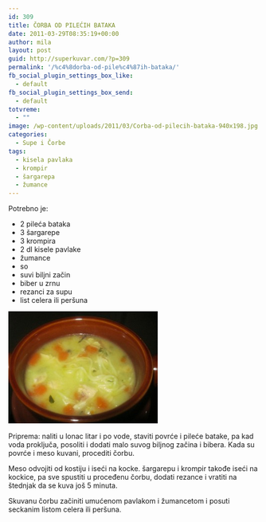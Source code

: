 ```yaml
---
id: 309
title: ČORBA OD PILEĆIH BATAKA
date: 2011-03-29T08:35:19+00:00
author: mila
layout: post
guid: http://superkuvar.com/?p=309
permalink: '/%c4%8dorba-od-pile%c4%87ih-bataka/'
fb_social_plugin_settings_box_like:
  - default
fb_social_plugin_settings_box_send:
  - default
totvreme:
  - ""
image: /wp-content/uploads/2011/03/Corba-od-pilecih-bataka-940x198.jpg
categories:
  - Supe i Čorbe
tags:
  - kisela pavlaka
  - krompir
  - šargarepa
  - žumance
---
```

Potrebno je:

  * 2 pileća bataka
  * 3 šargarepe
  * 3 krompira
  * 2 dl kisele pavlake
  * žumance
  * so
  * suvi biljni začin
  * biber u zrnu
  * rezanci za supu
  * list celera ili peršuna

<img class="alignnone size-medium wp-image-5546" src="/wp-content/uploads/2011/03/Corba-od-pilecih-bataka-300x225.jpg" alt="Corba od pilecih bataka" width="300" height="225" /> 

Priprema: naliti u lonac litar i po vode, staviti povrće i pileće batake, pa kad voda proključa, posoliti i dodati malo suvog biljnog začina i bibera. Kada su povrće i meso kuvani, procediti čorbu.

Meso odvojiti od kostiju i iseći na kocke. šargarepu i krompir takođe iseći na kockice, pa sve spustiti u proceđenu čorbu, dodati rezance i vratiti na štednjak da se kuva još 5 minuta.

Skuvanu čorbu začiniti umućenom pavlakom i žumancetom i posuti seckanim listom celera ili peršuna.